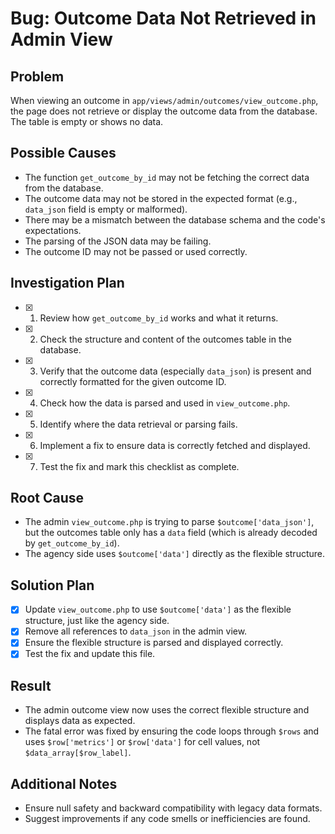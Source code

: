 # Bug: Outcome Data Not Retrieved in Admin View

## Problem

When viewing an outcome in `app/views/admin/outcomes/view_outcome.php`, the page does not retrieve or display the outcome data from the database. The table is empty or shows no data.

## Possible Causes

- The function `get_outcome_by_id` may not be fetching the correct data from the database.
- The outcome data may not be stored in the expected format (e.g., `data_json` field is empty or malformed).
- There may be a mismatch between the database schema and the code's expectations.
- The parsing of the JSON data may be failing.
- The outcome ID may not be passed or used correctly.

## Investigation Plan

- [x] 1. Review how `get_outcome_by_id` works and what it returns.
- [x] 2. Check the structure and content of the outcomes table in the database.
- [x] 3. Verify that the outcome data (especially `data_json`) is present and correctly formatted for the given outcome ID.
- [x] 4. Check how the data is parsed and used in `view_outcome.php`.
- [x] 5. Identify where the data retrieval or parsing fails.
- [x] 6. Implement a fix to ensure data is correctly fetched and displayed.
- [x] 7. Test the fix and mark this checklist as complete.

## Root Cause

- The admin `view_outcome.php` is trying to parse `$outcome['data_json']`, but the outcomes table only has a `data` field (which is already decoded by `get_outcome_by_id`).
- The agency side uses `$outcome['data']` directly as the flexible structure.

## Solution Plan

- [x] Update `view_outcome.php` to use `$outcome['data']` as the flexible structure, just like the agency side.
- [x] Remove all references to `data_json` in the admin view.
- [x] Ensure the flexible structure is parsed and displayed correctly.
- [x] Test the fix and update this file.

## Result

- The admin outcome view now uses the correct flexible structure and displays data as expected.
- The fatal error was fixed by ensuring the code loops through `$rows` and uses `$row['metrics']` or `$row['data']` for cell values, not `$data_array[$row_label]`.

## Additional Notes

- Ensure null safety and backward compatibility with legacy data formats.
- Suggest improvements if any code smells or inefficiencies are found.
